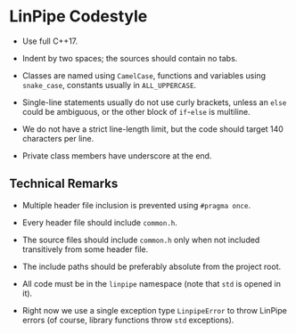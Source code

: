 # LinPipe Codestyle

- Use full C++17.

- Indent by two spaces; the sources should contain no tabs.

- Classes are named using `CamelCase`, functions and variables using `snake_case`,
  constants usually in `ALL_UPPERCASE`.

- Single-line statements usually do not use curly brackets, unless an `else`
  could be ambiguous, or the other block of `if`-`else` is multiline.

- We do not have a strict line-length limit, but the code should target 140
  characters per line.

- Private class members have underscore at the end.

## Technical Remarks

- Multiple header file inclusion is prevented using `#pragma once`.

- Every header file should include `common.h`.

- The source files should include `common.h` only when not included
  transitively from some header file.

- The include paths should be preferably absolute from the project root.

- All code must be in the `linpipe` namespace (note that `std` is opened in it).

- Right now we use a single exception type `LinpipeError` to throw LinPipe
  errors (of course, library functions throw `std` exceptions).
